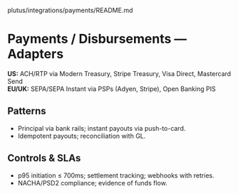 plutus/integrations/payments/README.md
# Payments / Disbursements — Adapters
**US:** ACH/RTP via Modern Treasury, Stripe Treasury, Visa Direct, Mastercard Send  
**EU/UK:** SEPA/SEPA Instant via PSPs (Adyen, Stripe), Open Banking PIS

## Patterns
- Principal via bank rails; instant payouts via push-to-card.  
- Idempotent payouts; reconciliation with GL.

## Controls & SLAs
- p95 initiation ≤ 700ms; settlement tracking; webhooks with retries.  
- NACHA/PSD2 compliance; evidence of funds flow.
